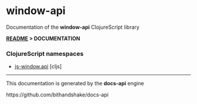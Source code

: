 
# <strong>window-api</strong>

<p>Documentation of the <strong>window-api</strong> ClojureScript library</p>

<strong>[README](../README.md) > DOCUMENTATION</strong>

### ClojureScript namespaces

* [js-window.api](cljs/js-window/API.md) [cljs]

---

<p>This documentation is generated by the <strong>docs-api</strong> engine</p>
https://github.com/bithandshake/docs-api
